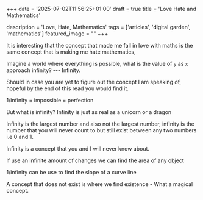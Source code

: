 +++
date = '2025-07-02T11:56:25+01:00'
draft = true
title = 'Love Hate and Mathematics'

description = 'Love, Hate, Mathematics'
tags = ['articles', 'digital garden', 'mathematics']
featured_image = ""
+++


It is interesting that the concept that made me fall in love with maths is the same concept that is making me hate mathematics,

Imagine a world where everything is possible, what is the value of `y` as `x` approach infinity? --- Infinity.

Should in case you are yet to figure out the concept I am speaking of, hopeful by the end of this read you would find it.

1/infinity = impossible = perfection

But what is infinity? 
Infinity is just as real as a unicorn or a dragon

Infinity is the largest number and also not the largest number, infinity is the number that you will never count to but still exist between any two numbers i.e 0 and 1.

Infinity is a concept that you and I will never know about.

If use an infinite amount of changes we can find the area of any object

1/infinity can be use to find the slope of a curve line 

A concept that does not exist is where we find existence - What a magical concept.

